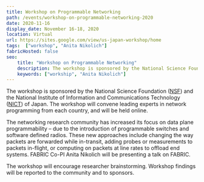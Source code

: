 ```yaml
---
title: Workshop on Programmable Networking
path: /events/workshop-on-programmable-networking-2020
date: 2020-11-16
display_date: November 16-18, 2020
location: Virtual
url: https://sites.google.com/view/us-japan-workshop/home
tags:  ["workshop", "Anita Nikolich"]
fabricHosted: false
seo:
    title: "Workshop on Programmable Networking"
    description: The workshop is sponsored by the National Science Foundation (NSF) and the National Institute of Information and Communications Technology (NICT) of Japan. The workshop will convene leading experts in network programming from each country, and will be held online.
    keywords: ["workship", "Anita Nikolich"]
---
```


The workshop is sponsored by the National Science Foundation (<a href="https://www.nsf.gov/" target="_blank">NSF</a>) and the National Institute of Information and Communications Technology (<a href="https://www.nict.go.jp/en/" target="_blank">NICT</a>) of Japan. The workshop will convene leading experts in network programming from each country, and will be held online.

The networking research community has increased its focus on data plane programmability – due to the introduction of programmable switches and software defined radios. These new approaches include changing the way packets are forwarded while in-transit, adding probes or measurements to packets in-flight, or computing on packets at line rates to offload end systems. FABRIC Co-PI Anita Nikolich will be presenting a talk on FABRIC.

The workshop will encourage researcher brainstorming. Workshop findings will be reported to the community and to sponsors. 
